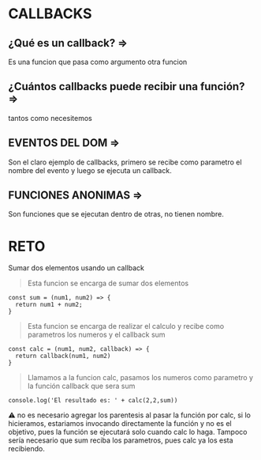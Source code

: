 # CALLBACKS

## ¿Qué es un callback? =>
Es una funcion que pasa como argumento otra funcion

## ¿Cuántos callbacks puede recibir una función? =>
tantos como necesitemos

## EVENTOS DEL DOM =>
Son el claro ejemplo de callbacks, primero se recibe como
parametro el nombre del evento y luego se ejecuta un callback.

## FUNCIONES ANONIMAS =>
Son funciones que se ejecutan dentro de otras, no tienen nombre.

# RETO

Sumar dos elementos usando un callback

> Esta funcion se encarga de sumar dos elementos
```
const sum = (num1, num2) => {
  return num1 + num2;
}
```

> Esta funcion se encarga de realizar el calculo y recibe como parametros los numeros y el callback sum
```
const calc = (num1, num2, callback) => {
  return callback(num1, num2)
}
```

> Llamamos a la funcion calc, pasamos los numeros como parametro y la función callback que sera sum
```
console.log('El resultado es: ' + calc(2,2,sum))
```

⚠️ no es necesario agregar los parentesis al pasar la función por calc, si lo hicieramos, estariamos
invocando directamente la función y no es el objetivo, pues la función se ejecutará solo cuando calc
lo haga. Tampoco sería necesario que sum reciba los parametros, pues calc ya los esta recibiendo.
